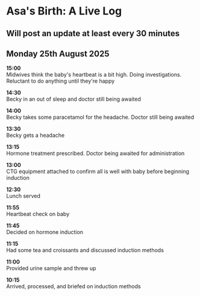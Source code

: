 # Asa's Birth: A Live Log

## Will post an update at least every 30 minutes

## Monday 25th August 2025

**15:00**  
Midwives think the baby's heartbeat is a bit high. Doing investigations. Reluctant to do anything until they're happy

**14:30**  
Becky in an out of sleep and doctor still being awaited  

**14:00**  
Becky takes some paracetamol for the headache. Doctor still being awaited  

**13:30**  
Becky gets a headache  

**13:15**  
Hormone treatment prescribed. Doctor being awaited for administration  

**13:00**  
CTG equipment attached to confirm all is well with baby before beginning induction  

**12:30**  
Lunch served  

**11:55**  
Heartbeat check on baby  

**11:45**  
Decided on hormone induction  

**11:15**  
Had some tea and croissants and discussed induction methods  

**11:00**  
Provided urine sample and threw up  

**10:15**  
Arrived, processed, and briefed on induction methods  